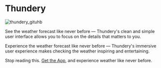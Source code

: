 # Thundery
![thundery_gituhb](https://cloud.githubusercontent.com/assets/10048818/21635334/dc6710fe-d27e-11e6-8e4e-f0fb16e89980.jpg?raw=true)

See the weather forecast like never before — Thundery's clean and simple user interface allows you to focus on the details that matters to you.

Experience the weather forecast like never before — Thundery's immersive user experience makes checking the weather inspiring and entertaining.

Stop reading this. [Get the App](https://itunes.apple.com/app/thundery/id1086450212?mt=8), and experience weather like never before.
